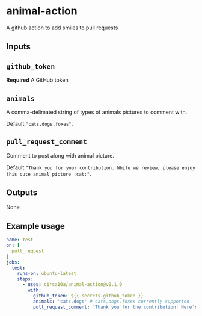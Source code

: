 # animal-action

A github action to add smiles to pull requests

## Inputs

## `github_token`

**Required** A GitHub token

## `animals`

A comma-delimated string of types of animals pictures to comment with.

Default:`"cats,dogs,foxes"`.

## `pull_request_comment`

Comment to post along with animal picture.

Default:`"Thank you for your contribution. While we review, please enjoy this cute animal picture :cat:"`.

## Outputs

None

## Example usage

```yaml
name: test
on: [
  pull_request
]
jobs:
  test:
    runs-on: ubuntu-latest
    steps:
      - uses: circa10a/animal-action@v0.1.0
        with:
          github_token: ${{ secrets.github_token }}
          animals: 'cats,dogs' # cats,dogs,foxes currently supported
          pull_request_comment: 'Thank you for the contribution! Here's a cute animal picture to say thank you!'
```
